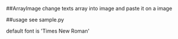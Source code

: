 ##ArrayImage
change texts array into image and paste it on a image

##usage
see sample.py

default font is 'Times New Roman'
